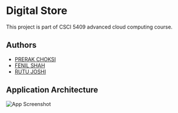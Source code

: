# Digital Store

This project is part of CSCI 5409 advanced cloud computing course.

## Authors

- [PRERAK CHOKSI](pc@dal.ca)
- [FENIL SHAH](fenil.shah@dal.ca)
- [RUTU JOSHI](rt296393@dal.ca)

## Application Architecture

![App Screenshot](https://user-images.githubusercontent.com/25548089/168214737-7c5681e9-1952-46df-bb70-d0a6de0b15f5.png)
